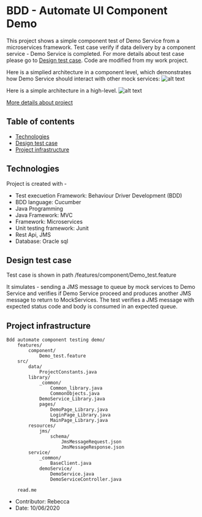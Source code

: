 # BDD - Automate UI Component Demo
This project shows a simple component test of Demo Service from a microservices framework. Test case verify if data delivery by a component service - Demo Service is completed. For more details about test case please go to [Design test case](#design-test-case). Code are modified from my work project.


Here is a simplied architecture in a component level, which demonstrates how Demo Service should interact with other mock services: 
![alt text](https://github.com/Rebo001/BDD-automate-component-testing-demo/doc/SimplifiedDemoArchitecture.png?raw=true)



Here is a simple architecture in a high-level.
![alt text](https://github.com/Rebo001/BDD-automate-component-testing-demo/doc/project_archiecture.jpg?raw=true)


[More details about project](https://rebecca-li-portfolio.imfast.io/)



## Table of contents
* [Technologies](#technologies)
* [Design test case](#design-test-case)
* [Project infrastructure](#project-infrastructure)





## Technologies
Project is created with - 
* Test execuetion Framework: Behaviour Driver Development (BDD)
* BDD language: Cucumber
* Java Programming
* Java Framework: MVC
* Framework: Microservices
* Unit testing framework: Junit
* Rest Api, JMS
* Database: Oracle sql

	



## Design test case

Test case is shown in path /features/component/Demo_test.feature

It simulates - sending a JMS message to queue by mock services to Demo Service and verifies if Demo Service proceed and produces another JMS message to return to MockServices. The test verifies a JMS message with expected status code and body is consumed in an expected queue.




## Project infrastructure
	Bdd automate component testing demo/
		features/
			component/
				Demo_test.feature
		src/
			data/
				ProjectConstants.java
			library/
				_common/
					Common_library.java
					CommonObjects.java
				DemoService_Library.java
				pages/
					DemoPage_Library.java
					LoginPage_Library.java
					MainPage_Library.java
			resources/
				jms/
					schema/
						JmsMessageRequest.json
						JmsMessageResponse.json
			service/
				_common/
					BaseClient.java
				demoService/
					DemoService.java
					DemoServiceController.java
			
		read.me
   
   

   
* Contributor: Rebecca
* Date: 10/06/2020